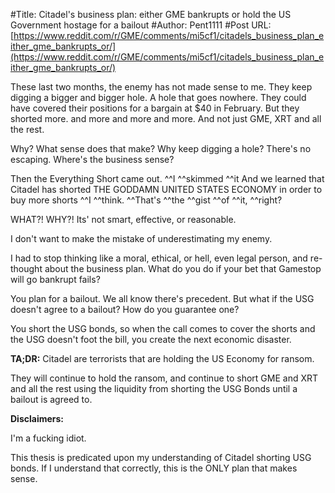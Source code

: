 #Title: Citadel's business plan: either GME bankrupts or hold the US Government hostage for a bailout
#Author: Pent1111
#Post URL: [https://www.reddit.com/r/GME/comments/mi5cf1/citadels_business_plan_either_gme_bankrupts_or/](https://www.reddit.com/r/GME/comments/mi5cf1/citadels_business_plan_either_gme_bankrupts_or/)


These last two months, the enemy has not made sense to me.  They keep digging a bigger and bigger hole. A hole that goes nowhere. They could have covered  their positions for a bargain at $40 in February. But they shorted more.  and more and more and more.  And not just GME, XRT and all the rest.

Why?  What sense does that make? Why keep digging a hole?  There's no escaping. Where's the business sense?

Then the Everything Short came out.  ^^I ^^skimmed ^^it And we learned that Citadel has shorted THE GODDAMN UNITED STATES ECONOMY in order to buy more shorts ^^I ^^think.  ^^That's ^^the ^^gist ^^of ^^it, ^^right?  

WHAT?! WHY?!  Its' not smart, effective, or reasonable.  

I don't want to make the mistake of underestimating my enemy.

I had to stop thinking like a moral, ethical, or hell, even legal person, and re-thought about the business plan.  What do you do if your bet that Gamestop will go bankrupt fails?  

You plan for a bailout.  We all know there's precedent.  But what if the USG doesn't agree to a bailout?  How do you guarantee one?  

You short the USG bonds, so when the call comes to cover the shorts and the USG doesn't foot the bill, you create the next economic disaster.

**TA;DR:** Citadel are terrorists that are holding the US Economy for ransom.

They will continue to hold the ransom, and continue to short GME and XRT and all the rest using the liquidity from shorting the USG Bonds until a bailout is agreed to.  


**Disclaimers:**

I'm a fucking idiot.

This thesis is predicated upon my understanding of Citadel shorting USG bonds.  If I understand that correctly, this is the ONLY plan that makes sense.